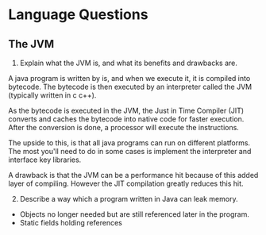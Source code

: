 # Language Questions

## The JVM
1. Explain what the JVM is, and what its benefits and drawbacks are.


A java program is written by is, and when we execute it, it is compiled into bytecode. The bytecode is then executed by an interpreter called the JVM (typically written in c c++). 

As the bytecode is executed in the JVM, the Just in Time Compiler (JIT) converts and caches the bytecode into native code for faster execution. After the conversion is done, a processor will execute the instructions. 

The upside to this, is that all java programs can run on different platforms. The most you'll need to do in some cases is implement the interpreter and interface key libraries. 

A drawback is that the JVM can be a performance hit because of this added layer of compiling. However the JIT compilation greatly reduces this hit.


2. Describe a way which a program written in Java can leak memory.

* Objects no longer needed but are still referenced later in the program. 
* Static fields holding references

